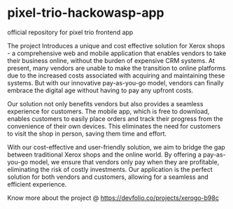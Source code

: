 # pixel-trio-hackowasp-app
official repository for pixel trio frontend app

The project Introduces a unique and cost effective solution for Xerox shops - a comprehensive web and mobile application that enables vendors to take their business online, without the burden of expensive CRM systems. At present, many vendors are unable to make the transition to online platforms due to the increased costs associated with acquiring and maintaining these systems. But with our innovative pay-as-you-go model, vendors can finally embrace the digital age without having to pay any upfront costs.

Our solution not only benefits vendors but also provides a seamless experience for customers. The mobile app, which is free to download, enables customers to easily place orders and track their progress from the convenience of their own devices. This eliminates the need for customers to visit the shop in person, saving them time and effort.

With our cost-effective and user-friendly solution, we aim to bridge the gap between traditional Xerox shops and the online world. By offering a pay-as-you-go model, we ensure that vendors only pay when they are profitable, eliminating the risk of costly investments. Our application is the perfect solution for both vendors and customers, allowing for a seamless and efficient experience.

Know more about the project @ https://devfolio.co/projects/xerogo-b98c
